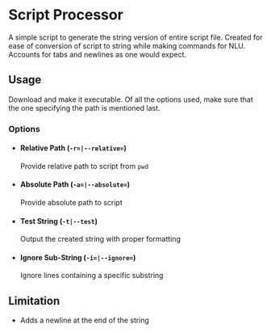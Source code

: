 # Script Processor
A simple script to generate the string version of entire script file. Created for ease of conversion of script to string while making commands for NLU. Accounts for tabs and newlines as one would expect.

## Usage
Download and make it executable. Of all the options used, make sure that the one specifying the path is mentioned last.

### Options

- #### Relative Path (`-r=|--relative=`)
  Provide relative path to script from `pwd`
- #### Absolute Path (`-a=|--absolute=`)
  Provide absolute path to script
- #### Test String (`-t|--test`)
  Output the created string with proper formatting
- ####  Ignore Sub-String (`-i=|--ignore=`)
  Ignore lines containing a specific substring

## Limitation
- Adds a newline at the end of the string
